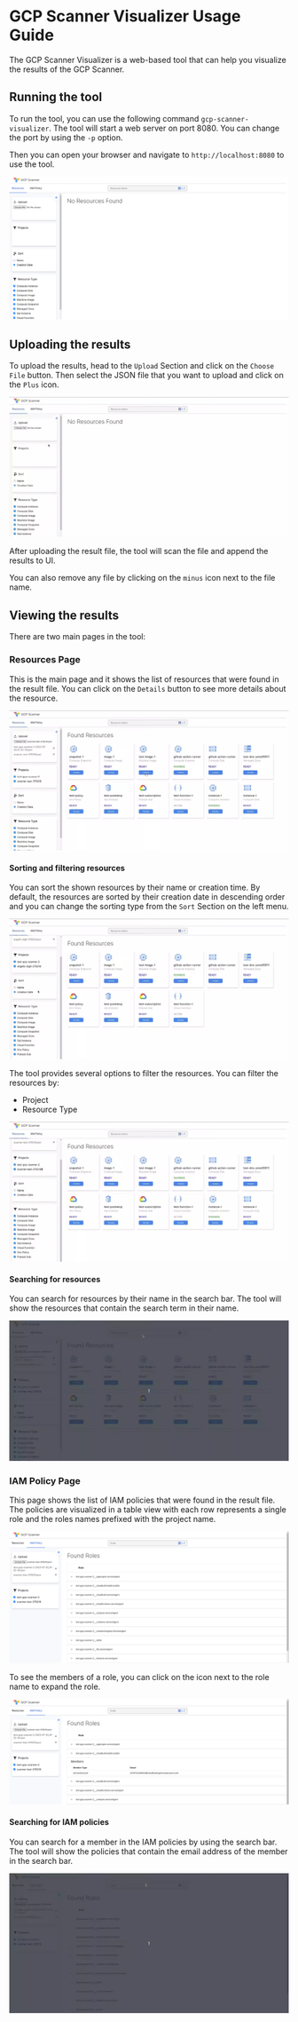 # GCP Scanner Visualizer Usage Guide

The GCP Scanner Visualizer is a web-based tool that can help you visualize the results of the GCP Scanner.

## Running the tool

To run the tool, you can use the following command `gcp-scanner-visualizer`. The tool will start a web server on port 8080. You can change the port by using the `-p` option.

Then you can open your browser and navigate to `http://localhost:8080` to use the tool.

![GCP Scanner Visualizer](../misc/visualization_tool_images/start_page.webp)

## Uploading the results

To upload the results, head to the `Upload` Section and click on the `Choose File` button. Then select the JSON file that you want to upload and click on the `Plus` icon.

![GCP Scanner Visualizer](../misc/visualization_tool_images/upload.webp)

After uploading the result file, the tool will scan the file and append the results to UI.

You can also remove any file by clicking on the `minus` icon next to the file name.

## Viewing the results

There are two main pages in the tool:

### Resources Page

This is the main page and it shows the list of resources that were found in the result file. You can click on the `Details` button to see more details about the resource.

![GCP Scanner Visualizer](../misc/visualization_tool_images/details.webp)

#### Sorting and filtering resources

You can sort the shown resources by their name or creation time. By default, the resources are sorted by their creation date in descending order and you can change the sorting type from the `Sort` Section on the left menu.

![GCP Scanner Visualizer](../misc/visualization_tool_images/sort.webp)

The tool provides several options to filter the resources. You can filter the resources by:

- Project
- Resource Type

![GCP Scanner Visualizer](../misc/visualization_tool_images/filter.webp)

#### Searching for resources

You can search for resources by their name in the search bar. The tool will show the resources that contain the search term in their name.

![GCP Scanner Visualizer](../misc/visualization_tool_images/search_resources.webp)

### IAM Policy Page

This page shows the list of IAM policies that were found in the result file. The policies are visualized in a table view with each row represents a single role and the roles names prefixed with the project name.

![GCP Scanner Visualizer](../misc/visualization_tool_images/iam_policies.webp)

To see the members of a role, you can click on the icon next to the role name to expand the role.

![GCP Scanner Visualizer](../misc/visualization_tool_images/expand_role.webp)

#### Searching for IAM policies

You can search for a member in the IAM policies by using the search bar. The tool will show the policies that contain the email address of the member in the search bar.

![GCP Scanner Visualizer](../misc/visualization_tool_images/search_role.webp)
